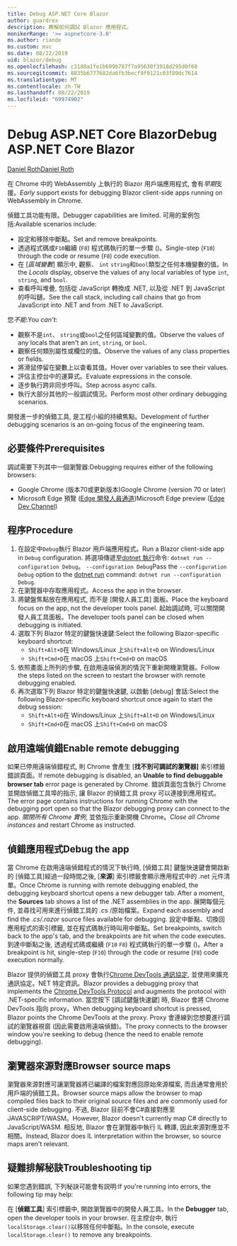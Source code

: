 ```yaml
---
title: Debug ASP.NET Core Blazor
author: guardrex
description: 瞭解如何調試 Blazor 應用程式。
monikerRange: '>= aspnetcore-3.0'
ms.author: riande
ms.custom: mvc
ms.date: 08/22/2019
uid: blazor/debug
ms.openlocfilehash: c3188a1fe1b699b787f7a95630f3918d295d0f68
ms.sourcegitcommit: 8835b6777682da6fb3becf9f9121c03f89dc7614
ms.translationtype: MT
ms.contentlocale: zh-TW
ms.lasthandoff: 08/22/2019
ms.locfileid: "69974902"
---
```

# <a name="debug-aspnet-core-blazor"></a><span data-ttu-id="da142-103">Debug ASP.NET Core Blazor</span><span class="sxs-lookup"><span data-stu-id="da142-103">Debug ASP.NET Core Blazor</span></span>

[<span data-ttu-id="da142-104">Daniel Roth</span><span class="sxs-lookup"><span data-stu-id="da142-104">Daniel Roth</span></span>](https://github.com/danroth27)

<span data-ttu-id="da142-105">在 Chrome 中的 WebAssembly 上執行的 Blazor 用戶端應用程式, 會有*早期*支援。</span><span class="sxs-lookup"><span data-stu-id="da142-105">*Early* support exists for debugging Blazor client-side apps running on WebAssembly in Chrome.</span></span>

<span data-ttu-id="da142-106">偵錯工具功能有限。</span><span class="sxs-lookup"><span data-stu-id="da142-106">Debugger capabilities are limited.</span></span> <span data-ttu-id="da142-107">可用的案例包括:</span><span class="sxs-lookup"><span data-stu-id="da142-107">Available scenarios include:</span></span>

* <span data-ttu-id="da142-108">設定和移除中斷點。</span><span class="sxs-lookup"><span data-stu-id="da142-108">Set and remove breakpoints.</span></span>
* <span data-ttu-id="da142-109">透過程式碼或`F10`繼續 (`F8`) 程式碼執行的單一步驟 ()。</span><span class="sxs-lookup"><span data-stu-id="da142-109">Single-step (`F10`) through the code or resume (`F8`) code execution.</span></span>
* <span data-ttu-id="da142-110">在 [*區域變數*] 顯示中, 觀察、 `int` `string`和`bool`類型之任何本機變數的值。</span><span class="sxs-lookup"><span data-stu-id="da142-110">In the *Locals* display, observe the values of any local variables of type `int`, `string`, and `bool`.</span></span>
* <span data-ttu-id="da142-111">查看呼叫堆疊, 包括從 JavaScript 轉換成 .NET, 以及從 .NET 到 JavaScript 的呼叫鏈。</span><span class="sxs-lookup"><span data-stu-id="da142-111">See the call stack, including call chains that go from JavaScript into .NET and from .NET to JavaScript.</span></span>

<span data-ttu-id="da142-112">您*不能*:</span><span class="sxs-lookup"><span data-stu-id="da142-112">You *can't*:</span></span>

* <span data-ttu-id="da142-113">觀察不是`int`、 `string`或`bool`之任何區域變數的值。</span><span class="sxs-lookup"><span data-stu-id="da142-113">Observe the values of any locals that aren't an `int`, `string`, or `bool`.</span></span>
* <span data-ttu-id="da142-114">觀察任何類別屬性或欄位的值。</span><span class="sxs-lookup"><span data-stu-id="da142-114">Observe the values of any class properties or fields.</span></span>
* <span data-ttu-id="da142-115">將滑鼠停留在變數上以查看其值。</span><span class="sxs-lookup"><span data-stu-id="da142-115">Hover over variables to see their values.</span></span>
* <span data-ttu-id="da142-116">評估主控台中的運算式。</span><span class="sxs-lookup"><span data-stu-id="da142-116">Evaluate expressions in the console.</span></span>
* <span data-ttu-id="da142-117">逐步執行跨非同步呼叫。</span><span class="sxs-lookup"><span data-stu-id="da142-117">Step across async calls.</span></span>
* <span data-ttu-id="da142-118">執行大部分其他的一般調試情況。</span><span class="sxs-lookup"><span data-stu-id="da142-118">Perform most other ordinary debugging scenarios.</span></span>

<span data-ttu-id="da142-119">開發進一步的偵錯工具, 是工程小組的持續焦點。</span><span class="sxs-lookup"><span data-stu-id="da142-119">Development of further debugging scenarios is an on-going focus of the engineering team.</span></span>

## <a name="prerequisites"></a><span data-ttu-id="da142-120">必要條件</span><span class="sxs-lookup"><span data-stu-id="da142-120">Prerequisites</span></span>

<span data-ttu-id="da142-121">調試需要下列其中一個瀏覽器:</span><span class="sxs-lookup"><span data-stu-id="da142-121">Debugging requires either of the following browsers:</span></span>

* <span data-ttu-id="da142-122">Google Chrome (版本70或更新版本)</span><span class="sxs-lookup"><span data-stu-id="da142-122">Google Chrome (version 70 or later)</span></span>
* <span data-ttu-id="da142-123">Microsoft Edge 預覽 ([Edge 開發人員通道](https://www.microsoftedgeinsider.com))</span><span class="sxs-lookup"><span data-stu-id="da142-123">Microsoft Edge preview ([Edge Dev Channel](https://www.microsoftedgeinsider.com))</span></span>

## <a name="procedure"></a><span data-ttu-id="da142-124">程序</span><span class="sxs-lookup"><span data-stu-id="da142-124">Procedure</span></span>

1. <span data-ttu-id="da142-125">在設定中`Debug`執行 Blazor 用戶端應用程式。</span><span class="sxs-lookup"><span data-stu-id="da142-125">Run a Blazor client-side app in `Debug` configuration.</span></span> <span data-ttu-id="da142-126">將選項傳遞至[dotnet 執行](/dotnet/core/tools/dotnet-run)命令: `dotnet run --configuration Debug`。 `--configuration Debug`</span><span class="sxs-lookup"><span data-stu-id="da142-126">Pass the `--configuration Debug` option to the [dotnet run](/dotnet/core/tools/dotnet-run) command: `dotnet run --configuration Debug`.</span></span>
1. <span data-ttu-id="da142-127">在瀏覽器中存取應用程式。</span><span class="sxs-lookup"><span data-stu-id="da142-127">Access the app in the browser.</span></span>
1. <span data-ttu-id="da142-128">將鍵盤焦點放在應用程式, 而不是 [開發人員工具] 面板。</span><span class="sxs-lookup"><span data-stu-id="da142-128">Place the keyboard focus on the app, not the developer tools panel.</span></span> <span data-ttu-id="da142-129">起始調試時, 可以關閉開發人員工具面板。</span><span class="sxs-lookup"><span data-stu-id="da142-129">The developer tools panel can be closed when debugging is initiated.</span></span>
1. <span data-ttu-id="da142-130">選取下列 Blazor 特定的鍵盤快速鍵:</span><span class="sxs-lookup"><span data-stu-id="da142-130">Select the following Blazor-specific keyboard shortcut:</span></span>
   * <span data-ttu-id="da142-131">`Shift+Alt+D`在 Windows/Linux 上</span><span class="sxs-lookup"><span data-stu-id="da142-131">`Shift+Alt+D` on Windows/Linux</span></span>
   * <span data-ttu-id="da142-132">`Shift+Cmd+D`在 macOS 上</span><span class="sxs-lookup"><span data-stu-id="da142-132">`Shift+Cmd+D` on macOS</span></span>
1. <span data-ttu-id="da142-133">依照畫面上所列的步驟, 在啟用遠端偵測的情況下重新開機瀏覽器。</span><span class="sxs-lookup"><span data-stu-id="da142-133">Follow the steps listed on the screen to restart the browser with remote debugging enabled.</span></span>
1. <span data-ttu-id="da142-134">再次選取下列 Blazor 特定的鍵盤快速鍵, 以啟動 [debug] 會話:</span><span class="sxs-lookup"><span data-stu-id="da142-134">Select the following Blazor-specific keyboard shortcut once again to start the debug session:</span></span>
   * <span data-ttu-id="da142-135">`Shift+Alt+D`在 Windows/Linux 上</span><span class="sxs-lookup"><span data-stu-id="da142-135">`Shift+Alt+D` on Windows/Linux</span></span>
   * <span data-ttu-id="da142-136">`Shift+Cmd+D`在 macOS 上</span><span class="sxs-lookup"><span data-stu-id="da142-136">`Shift+Cmd+D` on macOS</span></span>

## <a name="enable-remote-debugging"></a><span data-ttu-id="da142-137">啟用遠端偵錯</span><span class="sxs-lookup"><span data-stu-id="da142-137">Enable remote debugging</span></span>

<span data-ttu-id="da142-138">如果已停用遠端偵錯程式, 則 Chrome 會產生 [**找不到可調試的瀏覽器]** 索引標籤錯誤頁面。</span><span class="sxs-lookup"><span data-stu-id="da142-138">If remote debugging is disabled, an **Unable to find debuggable browser tab** error page is generated by Chrome.</span></span> <span data-ttu-id="da142-139">錯誤頁面包含執行 Chrome 並開啟偵錯工具埠的指示, 讓 Blazor 的偵錯工具 proxy 可以連接到應用程式。</span><span class="sxs-lookup"><span data-stu-id="da142-139">The error page contains instructions for running Chrome with the debugging port open so that the Blazor debugging proxy can connect to the app.</span></span> <span data-ttu-id="da142-140">*關閉所有 Chrome 實例*, 並依指示重新開機 Chrome。</span><span class="sxs-lookup"><span data-stu-id="da142-140">*Close all Chrome instances* and restart Chrome as instructed.</span></span>

## <a name="debug-the-app"></a><span data-ttu-id="da142-141">偵錯應用程式</span><span class="sxs-lookup"><span data-stu-id="da142-141">Debug the app</span></span>

<span data-ttu-id="da142-142">當 Chrome 在啟用遠端偵錯程式的情況下執行時, [偵錯工具] 鍵盤快速鍵會開啟新的 [偵錯工具]經過一段時間之後, [**來源**] 索引標籤會顯示應用程式中的 .net 元件清單。</span><span class="sxs-lookup"><span data-stu-id="da142-142">Once Chrome is running with remote debugging enabled, the debugging keyboard shortcut opens a new debugger tab. After a moment, the **Sources** tab shows a list of the .NET assemblies in the app.</span></span> <span data-ttu-id="da142-143">展開每個元件, 並尋找可用來進行偵錯工具的 *.cs* /原始檔案。</span><span class="sxs-lookup"><span data-stu-id="da142-143">Expand each assembly and find the *.cs*/*.razor* source files available for debugging.</span></span> <span data-ttu-id="da142-144">設定中斷點、切換回應用程式的索引標籤, 並在程式碼執行時叫用中斷點。</span><span class="sxs-lookup"><span data-stu-id="da142-144">Set breakpoints, switch back to the app's tab, and the breakpoints are hit when the code executes.</span></span> <span data-ttu-id="da142-145">到達中斷點之後, 透過程式碼或繼續 (`F10` `F8`) 程式碼執行的單一步驟 ()。</span><span class="sxs-lookup"><span data-stu-id="da142-145">After a breakpoint is hit, single-step (`F10`) through the code or resume (`F8`) code execution normally.</span></span>

<span data-ttu-id="da142-146">Blazor 提供的偵錯工具 proxy 會執行[Chrome DevTools 通訊協定](https://chromedevtools.github.io/devtools-protocol/), 並使用來擴充通訊協定。NET 特定資訊。</span><span class="sxs-lookup"><span data-stu-id="da142-146">Blazor provides a debugging proxy that implements the [Chrome DevTools Protocol](https://chromedevtools.github.io/devtools-protocol/) and augments the protocol with .NET-specific information.</span></span> <span data-ttu-id="da142-147">當您按下 [調試鍵盤快速鍵] 時, Blazor 會將 Chrome DevTools 指向 proxy。</span><span class="sxs-lookup"><span data-stu-id="da142-147">When debugging keyboard shortcut is pressed, Blazor points the Chrome DevTools at the proxy.</span></span> <span data-ttu-id="da142-148">Proxy 會連線到您想要進行調試的瀏覽器視窗 (因此需要啟用遠端偵錯)。</span><span class="sxs-lookup"><span data-stu-id="da142-148">The proxy connects to the browser window you're seeking to debug (hence the need to enable remote debugging).</span></span>

## <a name="browser-source-maps"></a><span data-ttu-id="da142-149">瀏覽器來源對應</span><span class="sxs-lookup"><span data-stu-id="da142-149">Browser source maps</span></span>

<span data-ttu-id="da142-150">瀏覽器來源對應可讓瀏覽器將已編譯的檔案對應回原始來源檔案, 而且通常會用於用戶端的偵錯工具。</span><span class="sxs-lookup"><span data-stu-id="da142-150">Browser source maps allow the browser to map compiled files back to their original source files and are commonly used for client-side debugging.</span></span> <span data-ttu-id="da142-151">不過, Blazor 目前不會C#直接對應至 JAVASCRIPT/WASM。</span><span class="sxs-lookup"><span data-stu-id="da142-151">However, Blazor doesn't currently map C# directly to JavaScript/WASM.</span></span> <span data-ttu-id="da142-152">相反地, Blazor 會在瀏覽器中執行 IL 轉譯, 因此來源對應並不相關。</span><span class="sxs-lookup"><span data-stu-id="da142-152">Instead, Blazor does IL interpretation within the browser, so source maps aren't relevant.</span></span>

## <a name="troubleshooting-tip"></a><span data-ttu-id="da142-153">疑難排解秘訣</span><span class="sxs-lookup"><span data-stu-id="da142-153">Troubleshooting tip</span></span>

<span data-ttu-id="da142-154">如果您遇到錯誤, 下列秘訣可能會有説明:</span><span class="sxs-lookup"><span data-stu-id="da142-154">If you're running into errors, the following tip may help:</span></span>

<span data-ttu-id="da142-155">在 [**偵錯工具**] 索引標籤中, 開啟瀏覽器中的開發人員工具。</span><span class="sxs-lookup"><span data-stu-id="da142-155">In the **Debugger** tab, open the developer tools in your browser.</span></span> <span data-ttu-id="da142-156">在主控台中, 執行`localStorage.clear()`以移除任何中斷點。</span><span class="sxs-lookup"><span data-stu-id="da142-156">In the console, execute `localStorage.clear()` to remove any breakpoints.</span></span>
